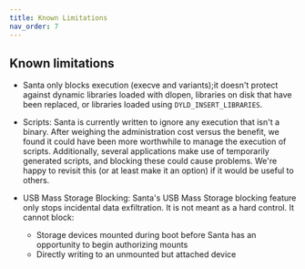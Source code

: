 ```yaml
---
title: Known Limitations
nav_order: 7
---
```


## Known limitations

- Santa only blocks execution (execve and variants);it doesn't protect against dynamic libraries loaded with dlopen, libraries on disk that have been replaced, or libraries loaded using `DYLD_INSERT_LIBRARIES`.

- Scripts: Santa is currently written to ignore any execution that isn't a binary. After weighing the administration cost versus the benefit, we found it could have been more worthwhile to manage the execution of scripts. Additionally, several applications make use of temporarily generated scripts, and blocking these could cause problems. We're happy to revisit this (or at least make it an option) if it would be useful to others.

- USB Mass Storage Blocking: Santa's USB Mass Storage blocking feature only stops incidental
  data exfiltration. It is not meant as a hard control. It cannot block:
   * Storage devices mounted during boot before Santa has an opportunity to begin authorizing mounts
   * Directly writing to an unmounted but attached device
